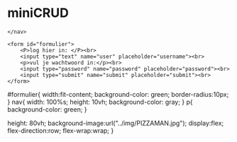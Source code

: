 # miniCRUD



<nav>
    
    </nav>

    <form id="formulier">
        <P>log hier in: </P><br>
        <input type="text" name="user" placeholder="username"><br>
        <p>vul je wachtwoord in:</p><br>
        <input type="password" name="password" placeholder="password"><br>
        <input type="submit" name="submit" placeholder="submit"><br>
    </form>

#formulier{
    width:fit-content;
    background-color: green;
    border-radius:10px;
}
nav{
    width: 100%s;
    height: 10vh;
    background-color: gray;
}
p{
    background-color: green;
}





height:
    80vh;
    background-image:url("../img/PIZZAMAN.jpg");
    display:flex;
    flex-direction:row;
    flex-wrap:wrap;
}